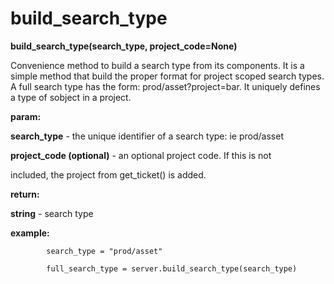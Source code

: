 # build\_search\_type

**build\_search\_type(search\_type, project\_code=None)**

Convenience method to build a search type from its components. It is
a simple method that build the proper format for project scoped search
types. A full search type has the form:
prod/asset?project=bar.
It uniquely defines a type of sobject in a project.

**param:**

**search\_type** - the unique identifier of a search type: ie prod/asset

**project\_code (optional)** - an optional project code. If this is not

included, the project from get\_ticket() is added.

**return:**

**string** - search type

**example:**

            search_type = "prod/asset"

            full_search_type = server.build_search_type(search_type)
